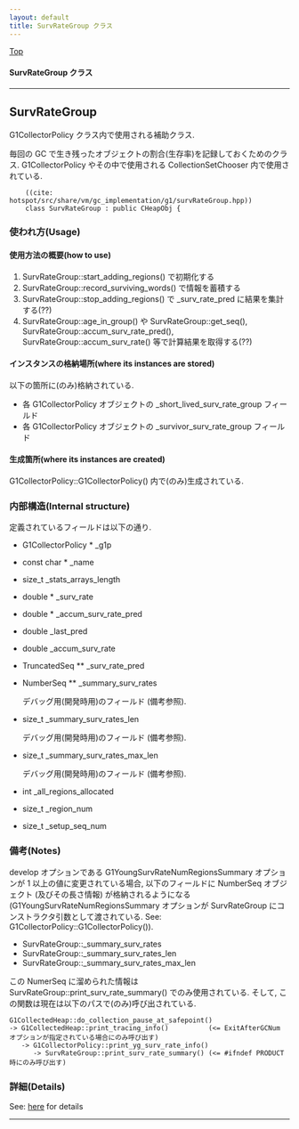 ```yaml
---
layout: default
title: SurvRateGroup クラス 
---
```

[Top](../index.html)

#### SurvRateGroup クラス 



---
## <a name="noRbdiVMCp" id="noRbdiVMCp">SurvRateGroup</a>

G1CollectorPolicy クラス内で使用される補助クラス.

毎回の GC で生き残ったオブジェクトの割合(生存率)を記録しておくためのクラス.
G1CollectorPolicy やその中で使用される CollectionSetChooser 内で使用されている.


```
    ((cite: hotspot/src/share/vm/gc_implementation/g1/survRateGroup.hpp))
    class SurvRateGroup : public CHeapObj {
```

### 使われ方(Usage)
#### 使用方法の概要(how to use)
1. SurvRateGroup::start_adding_regions() で初期化する
2. SurvRateGroup::record_surviving_words() で情報を蓄積する
3. SurvRateGroup::stop_adding_regions() で _surv_rate_pred に結果を集計する(??)
4. SurvRateGroup::age_in_group() や SurvRateGroup::get_seq(), 
   SurvRateGroup::accum_surv_rate_pred(), SurvRateGroup::accum_surv_rate()
   等で計算結果を取得する(??)

#### インスタンスの格納場所(where its instances are stored)
以下の箇所に(のみ)格納されている.

* 各 G1CollectorPolicy オブジェクトの _short_lived_surv_rate_group フィールド
* 各 G1CollectorPolicy オブジェクトの _survivor_surv_rate_group フィールド

#### 生成箇所(where its instances are created)
G1CollectorPolicy::G1CollectorPolicy() 内で(のみ)生成されている.

### 内部構造(Internal structure)
定義されているフィールドは以下の通り.

* G1CollectorPolicy * 	_g1p
* const char * 	_name
* size_t 	_stats_arrays_length
* double * 	_surv_rate
* double * 	_accum_surv_rate_pred
* double 	_last_pred
* double 	_accum_surv_rate
* TruncatedSeq ** 	_surv_rate_pred
* NumberSeq ** 	_summary_surv_rates
  
  デバッグ用(開発時用)のフィールド (備考参照).

* size_t 	_summary_surv_rates_len

  デバッグ用(開発時用)のフィールド (備考参照).

* size_t 	_summary_surv_rates_max_len

  デバッグ用(開発時用)のフィールド (備考参照).

* int 	_all_regions_allocated
* size_t 	_region_num
* size_t 	_setup_seq_num


### 備考(Notes)
develop オプションである G1YoungSurvRateNumRegionsSummary オプションが 1 以上の値に変更されている場合, 
以下のフィールドに NumberSeq オブジェクト (及びその長さ情報) が格納されるようになる
(G1YoungSurvRateNumRegionsSummary オプションが SurvRateGroup にコンストラクタ引数として渡されている. 
See: G1CollectorPolicy::G1CollectorPolicy()).

* SurvRateGroup::_summary_surv_rates
* SurvRateGroup::_summary_surv_rates_len
* SurvRateGroup::_summary_surv_rates_max_len

この NumerSeq に溜められた情報は SurvRateGroup::print_surv_rate_summary() でのみ使用されている.
そして, この関数は現在は以下のパスで(のみ)呼び出されている.

```
G1CollectedHeap::do_collection_pause_at_safepoint()
-> G1CollectedHeap::print_tracing_info()          (<= ExitAfterGCNum オプションが指定されている場合にのみ呼び出す)
   -> G1CollectorPolicy::print_yg_surv_rate_info()
      -> SurvRateGroup::print_surv_rate_summary() (<= #ifndef PRODUCT 時にのみ呼び出す)
```




### 詳細(Details)
See: [here](../doxygen/classSurvRateGroup.html) for details

---
